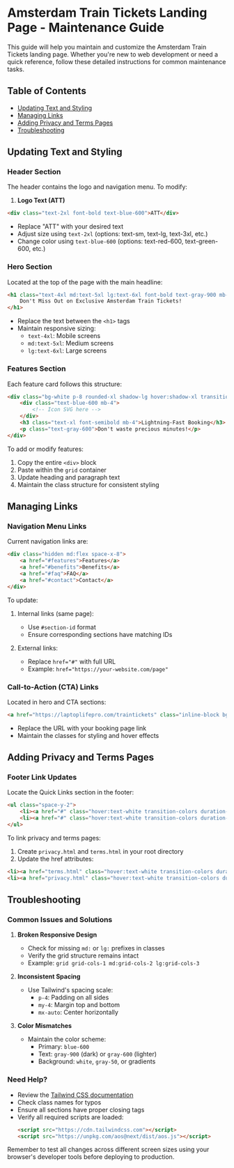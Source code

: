 # Amsterdam Train Tickets Landing Page - Maintenance Guide

This guide will help you maintain and customize the Amsterdam Train Tickets landing page. Whether you're new to web development or need a quick reference, follow these detailed instructions for common maintenance tasks.

## Table of Contents
- [Updating Text and Styling](#updating-text-and-styling)
- [Managing Links](#managing-links)
- [Adding Privacy and Terms Pages](#adding-privacy-and-terms-pages)
- [Troubleshooting](#troubleshooting)

## Updating Text and Styling

### Header Section
The header contains the logo and navigation menu. To modify:

1. **Logo Text (ATT)**
```html
<div class="text-2xl font-bold text-blue-600">ATT</div>
```
- Replace "ATT" with your desired text
- Adjust size using `text-2xl` (options: text-sm, text-lg, text-3xl, etc.)
- Change color using `text-blue-600` (options: text-red-600, text-green-600, etc.)

### Hero Section
Located at the top of the page with the main headline:

```html
<h1 class="text-4xl md:text-5xl lg:text-6xl font-bold text-gray-900 mb-6">
    Don't Miss Out on Exclusive Amsterdam Train Tickets!
</h1>
```
- Replace the text between the `<h1>` tags
- Maintain responsive sizing:
  - `text-4xl`: Mobile screens
  - `md:text-5xl`: Medium screens
  - `lg:text-6xl`: Large screens

### Features Section
Each feature card follows this structure:
```html
<div class="bg-white p-8 rounded-xl shadow-lg hover:shadow-xl transition-shadow duration-300">
    <div class="text-blue-600 mb-4">
        <!-- Icon SVG here -->
    </div>
    <h3 class="text-xl font-semibold mb-4">Lightning-Fast Booking</h3>
    <p class="text-gray-600">Don't waste precious minutes!</p>
</div>
```
To add or modify features:
1. Copy the entire `<div>` block
2. Paste within the `grid` container
3. Update heading and paragraph text
4. Maintain the class structure for consistent styling

## Managing Links

### Navigation Menu Links
Current navigation links are:
```html
<div class="hidden md:flex space-x-8">
    <a href="#features">Features</a>
    <a href="#benefits">Benefits</a>
    <a href="#faq">FAQ</a>
    <a href="#contact">Contact</a>
</div>
```

To update:
1. Internal links (same page):
   - Use `#section-id` format
   - Ensure corresponding sections have matching IDs

2. External links:
   - Replace `href="#"` with full URL
   - Example: `href="https://your-website.com/page"`

### Call-to-Action (CTA) Links
Located in hero and CTA sections:
```html
<a href="https://laptoplifepro.com/traintickets" class="inline-block bg-blue-600...">
```
- Replace the URL with your booking page link
- Maintain the classes for styling and hover effects

## Adding Privacy and Terms Pages

### Footer Link Updates
Locate the Quick Links section in the footer:
```html
<ul class="space-y-2">
    <li><a href="#" class="hover:text-white transition-colors duration-300">Terms & Conditions</a></li>
    <li><a href="#" class="hover:text-white transition-colors duration-300">Privacy Policy</a></li>
</ul>
```

To link privacy and terms pages:
1. Create `privacy.html` and `terms.html` in your root directory
2. Update the href attributes:
```html
<li><a href="terms.html" class="hover:text-white transition-colors duration-300">Terms & Conditions</a></li>
<li><a href="privacy.html" class="hover:text-white transition-colors duration-300">Privacy Policy</a></li>
```

## Troubleshooting

### Common Issues and Solutions

1. **Broken Responsive Design**
   - Check for missing `md:` or `lg:` prefixes in classes
   - Verify the grid structure remains intact
   - Example: `grid grid-cols-1 md:grid-cols-2 lg:grid-cols-3`

2. **Inconsistent Spacing**
   - Use Tailwind's spacing scale:
     - `p-4`: Padding on all sides
     - `my-4`: Margin top and bottom
     - `mx-auto`: Center horizontally

3. **Color Mismatches**
   - Maintain the color scheme:
     - Primary: `blue-600`
     - Text: `gray-900` (dark) or `gray-600` (lighter)
     - Background: `white`, `gray-50`, or gradients

### Need Help?
- Review the [Tailwind CSS documentation](https://tailwindcss.com/docs)
- Check class names for typos
- Ensure all sections have proper closing tags
- Verify all required scripts are loaded:
  ```html
  <script src="https://cdn.tailwindcss.com"></script>
  <script src="https://unpkg.com/aos@next/dist/aos.js"></script>
  ```

Remember to test all changes across different screen sizes using your browser's developer tools before deploying to production.